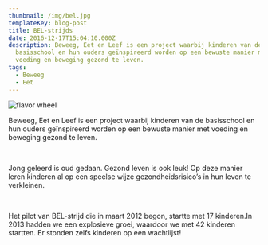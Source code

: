 ```yaml
---
thumbnail: /img/bel.jpg
templateKey: blog-post
title: BEL-strijds
date: 2016-12-17T15:04:10.000Z
description: Beweeg, Eet en Leef is een project waarbij kinderen van de
  basisschool en hun ouders geïnspireerd worden op een bewuste manier met
  voeding en beweging gezond te leven.
tags:
  - Beweeg
  - Eet
---
```

![flavor wheel](/img/bel_cropped.jpg)

Beweeg, Eet en Leef is een project waarbij kinderen van de basisschool en hun ouders geïnspireerd worden op een bewuste manier met voeding en beweging gezond te leven.



​



Jong geleerd is oud gedaan. Gezond leven is ook leuk! Op deze manier leren kinderen al op een speelse wijze gezondheidsrisico’s in hun leven te verkleinen.



​



Het pilot van BEL-strijd die in maart 2012 begon, startte met 17 kinderen.In 2013 hadden we een explosieve groei, waardoor we met 42 kinderen startten. Er stonden zelfs kinderen op een wachtlijst!
